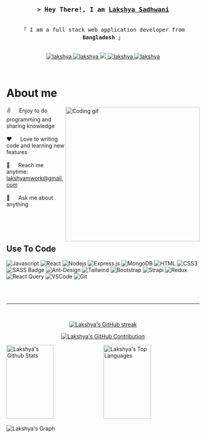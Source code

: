 
<!-- Intro  -->
<h3 align="center">
        <samp>&gt; Hey There!, I am
                <b><a target="_blank" href="https://code2lakshya.github.io/Portfolio-live/">Lakshya Sadhwani</a></b>
        </samp>
</h3>


<p align="center"> 
  <samp>
    <br>
    「 I am a full stack web application developer from <b>Bangladesh</b> 」
    <br>
    <br>
  </samp>
</p>

<p align="center">
 <a href="https://code2lakshya.github.io/Portfolio-live/" target="blank">
  <img src="https://img.shields.io/badge/Website-DC143C?style=for-the-badge&logo=medium&logoColor=white" alt="lakshya" />
 </a>
 <a href="https://www.linkedin.com/in/lakshya-sadhwani-13a007247/" target="_blank">
  <img src="https://img.shields.io/badge/LinkedIn-0077B5?style=for-the-badge&logo=linkedin&logoColor=white" alt="lakshya"/>
 </a>
 <a href="https://twitter.com/I_sadhwani" target="_blank">
  <img src="https://img.shields.io/badge/Twitter-1DA1F2?style=for-the-badge&logo=twitter&logoColor=white" />
 </a>
 <a href="https://www.instagram.com/_ilakshya_/" target="_blank">
  <img src="https://img.shields.io/badge/Instagram-fe4164?style=for-the-badge&logo=instagram&logoColor=white" alt="lakshya" />
 </a> 
 <a href="https://www.facebook.com/lakshya.sadhwani" target="_blank">
  <img src="https://img.shields.io/badge/Facebook-20BEFF?&style=for-the-badge&logo=facebook&logoColor=white" alt="lakshya"  />
  </a> 
</p>
<br />

<!-- About Section -->
 # About me
 
<p>
 <img align="right" width="350" src="/assets/programmer.gif" alt="Coding gif" />
  
 ✌️ &emsp; Enjoy to do programming and sharing knowledge <br/><br/>
 ❤️ &emsp; Love to writing code and learning new features<br/><br/>
 📧 &emsp; Reach me anytime: lakshyamwork@gmail.com<br/><br/>
 💬 &emsp; Ask me about anything 

</p>

<br/>
<br/>
<br/>

## Use To Code

![Javascript](https://img.shields.io/badge/Javascript-F0DB4F?style=for-the-badge&labelColor=black&logo=javascript&logoColor=F0DB4F)
![React](https://img.shields.io/badge/-React-61DBFB?style=for-the-badge&labelColor=black&logo=react&logoColor=61DBFB)
![Nodejs](https://img.shields.io/badge/Nodejs-3C873A?style=for-the-badge&labelColor=black&logo=node.js&logoColor=3C873A)
![Express.js](https://img.shields.io/badge/Express.js-000000?style=for-the-badge&logo=express&logoColor=white)
![MongoDB](https://img.shields.io/badge/MongoDB-4EA94B?style=for-the-badge&logo=mongodb&logoColor=white)
![HTML](https://img.shields.io/badge/HTML5-E34F26?style=for-the-badge&logo=html5&logoColor=white)
![CSS3](https://img.shields.io/badge/CSS3-1572B6?style=for-the-badge&logo=css3&logoColor=white)
![SASS Badge](https://img.shields.io/badge/Sass-CC6699?style=for-the-badge&logo=sass&logoColor=white)
![Ant-Design](https://img.shields.io/badge/AntDesign-0170FE?style=for-the-badge&logo=antdesign&logoColor=white)
![Tailwind](https://img.shields.io/badge/Tailwind_CSS-092749?style=for-the-badge&logo=tailwindcss&logoColor=06B6D4&labelColor=000000)
![Bootstrap](https://img.shields.io/badge/Bootstrap-563D7C?style=for-the-badge&logo=bootstrap&logoColor=white)
![Strapi](https://img.shields.io/badge/strapi-2E7EEA?style=for-the-badge&logo=strapi&logoColor=white)
![Redux](https://img.shields.io/badge/Redux-593D88?style=for-the-badge&logo=redux&logoColor=white)
![React Query](https://img.shields.io/badge/-React_Query-FF4154?style=for-the-badge&logo=react%20query&logoColor=white)
![VSCode](https://img.shields.io/badge/Visual_Studio-0078d7?style=for-the-badge&logo=visual%20studio&logoColor=white)
![Git](https://img.shields.io/badge/Git-F05032?style=for-the-badge&logo=git&logoColor=white)

<br/>


<br/>
<hr/>
<br/>

<p align="center">
  <a href="https://github.com/code2Lakshya">
    <img src="https://github-readme-streak-stats.herokuapp.com/?user=code2Lakshya&theme=radical&border=7F3FBF&background=0D1117" alt="Lakshya's GitHub streak"/>
  </a>
</p>

<p align="center">
  <a href="https://github.com/code2Lakshya">
    <img src="https://github-profile-summary-cards.vercel.app/api/cards/profile-details?username=alsiam&theme=radical" alt="Lakshya's GitHub Contribution"/>
  </a>
</p>

<a> 
    <a href="https://github.com/code2Lakshya"><img alt="Lakshya's Github Stats" src="https://denvercoder1-github-readme-stats.vercel.app/api?username=code2Lakshya&show_icons=true&count_private=true&theme=react&border_color=7F3FBF&bg_color=0D1117&title_color=F85D7F&icon_color=F8D866" height="192px" width="49.5%"/></a>
  <a href="https://github.com/code2Lakshya"><img alt="Lakshya's Top Languages" src="https://denvercoder1-github-readme-stats.vercel.app/api/top-langs/?username=code2Lakshya&langs_count=8&layout=compact&theme=react&border_color=7F3FBF&bg_color=0D1117&title_color=F85D7F&icon_color=F8D866" height="192px" width="49.5%"/></a>
  <br/>
</a>


![Lakshya's Graph](https://github-readme-activity-graph.vercel.app/graph?username=code2Lakshya&custom_title=Al%20Siam's%20GitHub%20Activity%20Graph&bg_color=0D1117&color=7F3FBF&line=7F3FBF&point=7F3FBF&area_color=FFFFFF&title_color=FFFFFF&area=true)
